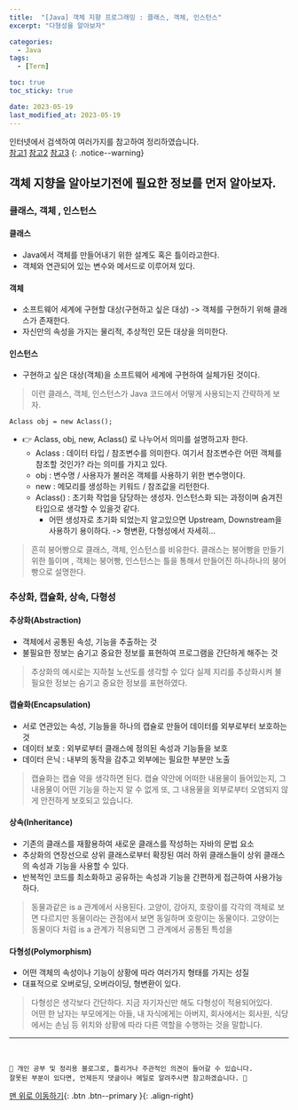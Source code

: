 ```yaml
---
title:  "[Java] 객체 지향 프로그래밍 : 클래스, 객체, 인스턴스"
excerpt: "다형성을 알아보자"

categories:
  - Java
tags:
  - [Term]

toc: true
toc_sticky: true

date: 2023-05-19
last_modified_at: 2023-05-19
---
```


인터넷에서 검색하여 여러가지를 참고하여 정리하였습니다.    
[참고1](https://velog.io/@dongvelop/Java-%ED%81%B4%EB%9E%98%EC%8A%A4-%EA%B0%9D%EC%B2%B4-%EC%9D%B8%EC%8A%A4%ED%84%B4%EC%8A%A4%EC%9D%98-%EC%B0%A8%EC%9D%B4)
[참고2](https://gmlwjd9405.github.io/2018/09/17/class-object-instance.html)
[참고3](https://www.codestates.com/blog/content/%EA%B0%9D%EC%B2%B4-%EC%A7%80%ED%96%A5-%ED%94%84%EB%A1%9C%EA%B7%B8%EB%9E%98%EB%B0%8D-%ED%8A%B9%EC%A7%95)
{: .notice--warning}


## 객체 지향을 알아보기전에 필요한 정보를 먼저 알아보자.

### 클래스, 객체 , 인스턴스

#### 클래스
  - Java에서 객체를 만들어내기 위한 설계도 혹은 틀이라고한다.
  - 객체와 연관되어 있는 변수와 메서드로 이루어져 있다.

#### 객체
  - 소프트웨어 세계에 구현할 대상(구현하고 싶은 대상) -> 객체를 구현하기 위해 클래스가 존재한다.
  - 자신만의 속성을 가지는 물리적, 추상적인 모든 대상을 의미한다.

#### 인스턴스
  - 구현하고 싶은 대상(객체)을 소프트웨어 세계에 구현하여 실체가된 것이다.

> 이런 클래스, 객체, 인스턴스가 Java 코드에서 어떻게 사용되는지 간략하게 보자.

```
Aclass obj = new Aclass();
```

- 👉 Aclass, obj, new, Aclass() 로 나누어서 의미를 설명하고자 한다.
  - Aclass : 데이터 타입 / 참조변수를 의미한다. 여기서 참조변수란 어떤 객체를 참조할 것인가? 라는 의미를 가지고 있다.
  - obj : 변수명 / 사용자가 불러온 객체를 사용하기 위한 변수명이다.
  - new : 메모리를 생성하는 키워드 / 참조값을 리턴한다.
  - Aclass() : 초기화 작업을 담당하는 생성자. 인스턴스화 되는 과정이며 숨겨진 타입으로 생각할 수 있을것 같다. 
    - 어떤 생성자로 초기화 되었는지 알고있으면 Upstream, Downstream을 사용하기 용이하다. -> 형변환, 다형성에서 자세히...

> 흔히 붕어빵으로 클래스, 객체, 인스턴스를 비유한다. 클래스는 붕어빵을 만들기 위한 틀이며 , 객체는 붕어빵, 인스턴스는 틀을 통해서 만들어진 하나하나의 붕어빵으로 설명한다.

### 추상화, 캡슐화, 상속, 다형성

#### 추상화(Abstraction)
- 객체에서 공통된 속성, 기능을 추출하는 것
- 불필요한 정보는 숨기고 중요한 정보를 표현하여 프로그램을 간단하게 해주는 것

> 추상화의 예시로는 지하철 노선도를 생각할 수 있다 실제 지리를 추상화시켜 불필요한 정보는 숨기고 중요한 정보를 표현하였다.

#### 캡슐화(Encapsulation)
- 서로 연관있는 속성, 기능들을 하나의 캡슐로 만들어 데이터를 외부로부터 보호하는 것
- 데이터 보호 : 외부로부터 클래스에 정의된 속성과 기능들을 보호
- 데이터 은닉 : 내부의 동작을 감추고 외부에는 필요한 부분만 노출

> 캡슐화는 캡슐 약을 생각하면 된다. 캡슐 약안에 어떠한 내용물이 들어있는지, 그 내용물이 어떤 기능을 하는지 알 수 없게 
> 또, 그 내용물을 외부로부터 오염되지 않게 안전하게 보호되고 있습니다. 

#### 상속(Inheritance)
- 기존의 클래스를 재활용하여 새로운 클래스를 작성하는 자바의 문법 요소
- 추상화의 연장선으로 상위 클래스로부터 확장된 여러 하위 클래스들이 상위 클래스의 속성과 기능을 사용할 수 있다.
- 반복적인 코드를 최소화하고 공유하는 속성과 기능을 간편하게 접근하여 사용가능하다.

> 동물과같은 is a 관계에서 사용된다. 고양이, 강아지, 호랑이를 각각의 객체로 보면 다르지만 동물이라는 관점에서 보면 동일하며 
> 호랑이는 동물이다. 고양이는 동물이다 처럼 is a 관계가 적용되면 그 관계에서 공통된 특성을 

#### 다형성(Polymorphism)
- 어떤 객체의 속성이나 기능이 상황에 따라 여러가지 형태를 가지는 성질
- 대표적으로 오버로딩, 오버라이딩, 형변환이 있다.

> 다형성은 생각보다 간단하다. 지금 자기자신만 해도 다형성이 적용되어있다.<br>
> 어떤 한 남자는 부모에게는 아들, 내 자식에게는 아버지, 회사에서는 회사원,  식당에서는 손님 등 위치와 상황에 따라 
> 다른 역할을 수행하는 것을 말합니다.

***
<br>
    
    📢 개인 공부 및 정리용 블로그로, 틀리거나 주관적인 의견이 들어갈 수 있습니다.
    잘못된 부분이 있다면, 언제든지 댓글이나 메일로 알려주시면 참고하겠습니다. 🔔

[맨 위로 이동하기](#){: .btn .btn--primary }{: .align-right}